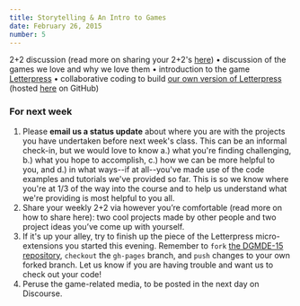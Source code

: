 ```yaml
---
title: Storytelling & An Intro to Games
date: February 26, 2015
number: 5
---
```


2+2 discussion (read more on sharing your 2+2's [here](http://dgmde15.github.io/sessions/2/#/3)) • discussion of the games we love and why we love them • introduction to the game [Letterpress](https://itunes.apple.com/us/app/letterpress-word-game/id526619424?mt=8) • collaborative coding to build [our own version of Letterpress](https://github.com/dgmde15/Letterpress/) (hosted [here](dgmde15.github.io/Letterpress) on GitHub) 

### For next week

1. Please <b>email us a status update</b> about where you are with the projects you have undertaken before next week's class.  This can be an informal check-in, but we would love to know a.) what you're finding challenging, b.) what you hope to accomplish, c.) how we can be more helpful to you, and d.) in what ways--if at all--you've made use of the code examples and tutorials we've provided so far.  This is so we know where you're at 1/3 of the way into the course and to help us understand what we're providing is most helpful to you all.
1. Share your weekly 2+2 via however you’re comfortable (read more on how to share here): two cool projects made by other people and two project ideas you’ve come up with yourself.
1. If it's up your alley, try to finish up the piece of the Letterpress micro-extensions you started this evening.  Remember to <code>fork</code> [the DGMDE-15 repository](https://github.com/dgmde15/Letterpress), <code>checkout</code> the <code>gh-pages</code> branch, and <code>push</code> changes to your own forked branch.  Let us know if you are having trouble and want us to check out your code!
1. Peruse the game-related media, to be posted in the next day on Discourse.